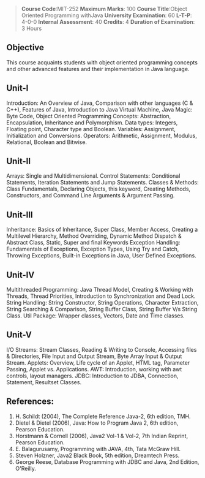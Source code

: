 > __Course Code__:MIT-252                                                        __Maximum Marks__: 100 
> __Course Title__:Object Oriented Programming withJava                          __University Examination__: 60
__L-T-P__: 4-0-0                                                               __Internal Assessment__: 40
__Credits__: 4                                                                 __Duration of Examination__: 3 Hours

## Objective
This course acquaints students with object oriented programming concepts and other advanced
features and their implementation in Java language.

## Unit-I
Introduction: An Overview of Java, Comparison with other languages (C & C++), Features of
Java, Introduction to Java Virtual Machine, Java Magic: Byte Code, Object Oriented
Programming Concepts: Abstraction, Encapsulation, Inheritance and Polymorphism.
Data types: Integers, Floating point, Character type and Boolean. Variables: Assignment,
Initialization and Conversions. Operators: Arithmetic, Assignment, Modulus, Relational,
Boolean and Bitwise.

## Unit-II
Arrays: Single and Multidimensional. Control Statements: Conditional Statements, Iteration
Statements and Jump Statements. Classes & Methods: Class Fundamentals, Declaring Objects,
this keyword, Creating Methods, Constructors, and Command Line Arguments & Argument
Passing.

## Unit-III
Inheritance: Basics of Inheritance, Super Class, Member Access, Creating a Multilevel
Hierarchy, Method Overriding, Dynamic Method Dispatch & Abstract Class, Static, Super and
final Keywords
Exception Handling: Fundamentals of Exceptions, Exception Types, Using Try and Catch,
Throwing Exceptions, Built-in Exceptions in Java, User Defined Exceptions.

## Unit-IV
Multithreaded Programming: Java Thread Model, Creating & Working with Threads, Thread
Priorities, Introduction to Synchronization and Dead Lock. String Handling: String Constructor,
String Operations, Character Extraction, String Searching & Comparison, String Buffer Class,
String Buffer V/s String Class. Util Package: Wrapper classes, Vectors, Date and Time classes.

## Unit-V
I/O Streams: Stream Classes, Reading & Writing to Console, Accessing files & Directories, File
Input and Output Stream, Byte Array Input & Output Stream. Applets: Overview, Life cycle of an
Applet, HTML tag, Parameter Passing, Applet vs. Applications. AWT: Introduction, working
with awt controls, layout managers. JDBC: Introduction to JDBA, Connection, Statement,
Resultset Classes.

## References:
1. H. Schildt (2004), The Complete Reference Java-2, 6th edition, TMH.
2. Dietel & Dietel (2006), Java: How to Program Java 2, 6th edition, Pearson Education.
3. Horstmann & Cornell (2006), Java2 Vol-1 & Vol-2, 7th Indian Reprint, Pearson
Education.
4. E. Balagurusamy, Programming with JAVA, 4th, Tata McGraw Hill.
5. Steven Holzner, Java2 Black Book, 5th edition, Dreamtech Press.
6. George Reese, Database Programming with JDBC and Java, 2nd Edition, O'Reilly.
